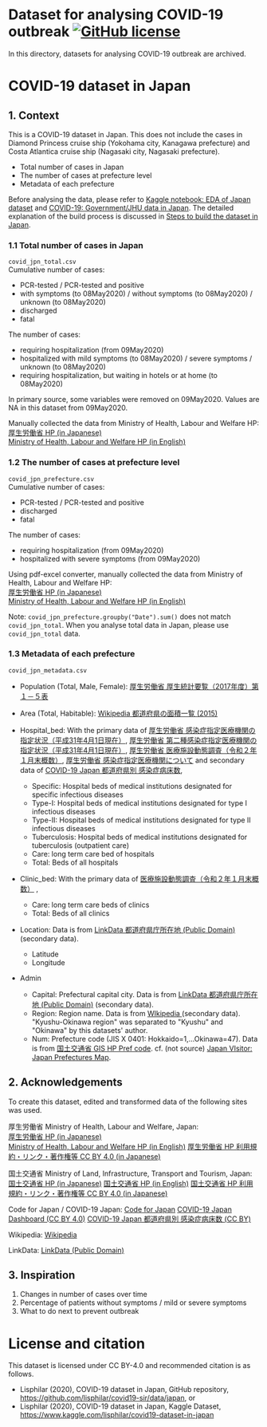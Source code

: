 # Dataset for analysing COVID-19 outbreak [![GitHub license](https://img.shields.io/github/license/lisphilar/covid19-sir/data)](https://github.com/lisphilar/covid19-sir/blob/master/data/LICENSE)

In this directory, datasets for analysing COVID-19 outbreak are archived.


# COVID-19 dataset in Japan

## 1. Context
This is a COVID-19 dataset in Japan.  This does not include the cases in Diamond Princess cruise ship (Yokohama city, Kanagawa prefecture) and Costa Atlantica cruise ship (Nagasaki city, Nagasaki prefecture).
- Total number of cases in Japan
- The number of cases at prefecture level
- Metadata of each prefecture

Before analysing the data, please refer to [Kaggle notebook: EDA of Japan dataset](https://www.kaggle.com/lisphilar/eda-of-japan-dataset) and [COVID-19: Government/JHU data in Japan](https://www.kaggle.com/lisphilar/covid-19-government-jhu-data-in-japan).
The detailed explanation of the build process is discussed in [Steps to build the dataset in Japan](https://www.kaggle.com/lisphilar/covid19-dataset-in-japan/discussion/148766).

### 1.1 Total number of cases in Japan
`covid_jpn_total.csv`  
Cumulative number of cases:
- PCR-tested / PCR-tested and positive
- with symptoms (to 08May2020) / without symptoms (to 08May2020) / unknown (to 08May2020) 
- discharged
- fatal

The number of cases:
- requiring hospitalization (from 09May2020)
- hospitalized with mild symptoms (to 08May2020)  / severe symptoms / unknown (to 08May2020) 
- requiring hospitalization, but waiting in hotels or at home (to 08May2020)

In primary source, some variables were removed on 09May2020. Values are NA in this dataset from 09May2020.

Manually collected the data from Ministry of Health, Labour and Welfare HP:  
[厚生労働省 HP (in Japanese)](https://www.mhlw.go.jp/)  
[Ministry of Health, Labour and Welfare HP (in English)](https://www.mhlw.go.jp/english/)

### 1.2 The number of cases at prefecture level
`covid_jpn_prefecture.csv`  
Cumulative number of cases:
- PCR-tested / PCR-tested and positive
- discharged
- fatal

The number of cases:
- requiring hospitalization (from 09May2020)
- hospitalized with severe symptoms (from 09May2020)

Using pdf-excel converter, manually collected the data from Ministry of Health, Labour and Welfare HP:  
[厚生労働省 HP (in Japanese)](https://www.mhlw.go.jp/)  
[Ministry of Health, Labour and Welfare HP (in English)](https://www.mhlw.go.jp/english/)

Note:
`covid_jpn_prefecture.groupby("Date").sum()` does not match `covid_jpn_total`.
When you analyse total data in Japan, please use `covid_jpn_total` data.

### 1.3 Metadata of each prefecture
`covid_jpn_metadata.csv`  
- Population (Total, Male, Female): [厚生労働省 厚生統計要覧（2017年度）第１－５表](https://www.mhlw.go.jp/toukei/youran/indexyk_1_1.html) 
- Area (Total, Habitable): [Wikipedia 都道府県の面積一覧 (2015)](https://ja.wikipedia.org/wiki/%E9%83%BD%E9%81%93%E5%BA%9C%E7%9C%8C%E3%81%AE%E9%9D%A2%E7%A9%8D%E4%B8%80%E8%A6%A7#cite_note-2)

- Hospital_bed:
With the primary data of [厚生労働省 感染症指定医療機関の指定状況（平成31年4月1日現在）](https://www.mhlw.go.jp/bunya/kenkou/kekkaku-kansenshou15/02-02.html), [厚生労働省 第二種感染症指定医療機関の指定状況（平成31年4月1日現在）](https://www.mhlw.go.jp/bunya/kenkou/kekkaku-kansenshou15/02-02-01.html), [厚生労働省 医療施設動態調査（令和２年１月末概数）](https://www.mhlw.go.jp/toukei/saikin/hw/iryosd/m20/is2001.html), [厚生労働省 感染症指定医療機関について](https://www.mhlw.go.jp/bunya/kenkou/kekkaku-kansenshou19/dl/20140811_01.pdf) and secondary data of [COVID-19 Japan 都道府県別 感染症病床数](https://code4sabae.github.io/bedforinfection/),
    - Specific: Hospital beds of medical institutions designated for specific infectious diseases
    - Type-I: Hospital beds of medical institutions designated for type I infectious diseases
    - Type-II: Hospital beds of medical institutions designated for type II infectious diseases
    - Tuberculosis: Hospital beds of medical institutions designated for tuberculosis (outpatient care)
    - Care: long term care bed of hospitals
    - Total: Beds of all hospitals

- Clinic_bed:
With the primary data of [医療施設動態調査（令和２年１月末概数）](https://www.mhlw.go.jp/toukei/saikin/hw/iryosd/m20/is2001.html) ,
    - Care: long term care beds of clinics
    - Total: Beds of all clinics

- Location: Data is from  [LinkData 都道府県庁所在地 (Public Domain)](http://linkdata.org/work/rdf1s8i) (secondary data).
    - Latitude
    - Longitude

- Admin
    - Capital: Prefectural capital city. Data is from  [LinkData 都道府県庁所在地 (Public Domain)](http://linkdata.org/work/rdf1s8i) (secondary data).
    - Region: Region name. Data is from [WIkipedia ](https://ja.wikipedia.org/wiki/%E6%97%A5%E6%9C%AC%E3%81%AE%E5%9C%B0%E5%9F%37F) (secondary data). "Kyushu-Okinawa region" was separated to "Kyushu" and "Okinawa" by this datasets' author.
    - Num: Prefecture code (JIS X 0401: Hokkaido=1,...Okinawa=47). Data is from [国土交通省 GIS HP Pref code](http://nlftp.mlit.go.jp/ksj/gml/codelist/PrefCd.html). cf. (not source) [Japan VIsitor: Japan Prefectures Map](https://www.japanvisitor.com/japan-travel/prefectures-map).

## 2. Acknowledgements
To create this dataset,  edited and transformed data of the following sites was used.

厚生労働省 Ministry of Health, Labour and Welfare, Japan:  
[厚生労働省 HP (in Japanese)](https://www.mhlw.go.jp/)  
[Ministry of Health, Labour and Welfare HP (in English)](https://www.mhlw.go.jp/english/)
[厚生労働省 HP 利用規約・リンク・著作権等 CC BY  4.0 (in Japanese)](https://www.mhlw.go.jp/chosakuken/index.html)

国土交通省 Ministry of Land, Infrastructure, Transport and Tourism, Japan:
[国土交通省 HP (in Japanese)](http://www.mlit.go.jp/)
[国土交通省 HP (in English)](http://www.mlit.go.jp/en/)
[国土交通省 HP 利用規約・リンク・著作権等 CC BY  4.0 (in Japanese)](http://www.mlit.go.jp/link.html)

Code for Japan / COVID-19 Japan:
[Code for Japan](https://www.code4japan.org/)
[COVID-19 Japan Dashboard (CC BY 4.0)](https://www.stopcovid19.jp/)
[COVID-19 Japan 都道府県別 感染症病床数 (CC BY)](https://code4sabae.github.io/bedforinfection/)

Wikipedia:
[Wikipedia](https://ja.wikipedia.org/wiki/)

LinkData:
[LinkData (Public Domain)](http://linkdata.org/)

## 3. Inspiration

1. Changes in number of cases over time
2. Percentage of patients without symptoms / mild or severe symptoms
3. What to do next to prevent outbreak

# License and citation
This dataset is licensed under CC BY-4.0 and recommended citation is as follows.
- Lisphilar (2020), COVID-19 dataset in Japan, GitHub repository, https://github.com/lisphilar/covid19-sir/data/japan, or
- Lisphilar (2020), COVID-19 dataset in Japan, Kaggle Dataset, https://www.kaggle.com/lisphilar/covid19-dataset-in-japan
